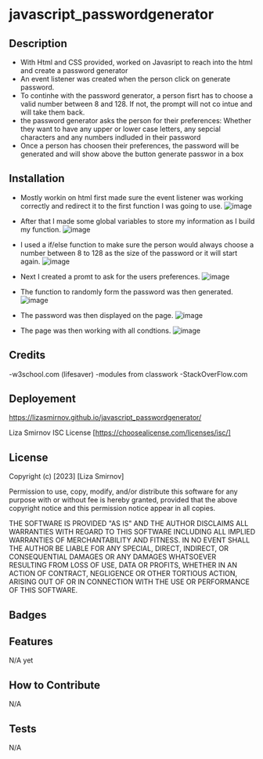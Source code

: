 # javascript_passwordgenerator

## Description

- With Html and CSS provided, worked on Javasript to reach into the html and create a password generator
- An event listener was created when the person click on generate password.
- To continhe with the password generator, a person fisrt has to choose a valid number between 8 and 128. If not, the prompt will not co intue and will take them back.
- the password generator asks the person for their preferences: Whether they want to have any upper or lower case letters, any sepcial characters and any numbers
  indluded in their password
- Once a person has choosen their preferences, the password will be generated and will show above the button generate passwor in a box

## Installation
- Mostly workin on html first made sure the event listener was working correctly and redirect it to the first function I was going to use.
![image](https://user-images.githubusercontent.com/122588135/221725862-b6ac2dd5-49aa-473e-8824-aa6bcc2ea253.png)

- After that I made some global variables to store my information as I build my function.
![image](https://user-images.githubusercontent.com/122588135/221725984-dca675cc-c406-4eb8-832c-94bffb082684.png)

- I used a if/else function to make sure the person would always choose a number between 8 to 128 as the size of the password or it will start again.
![image](https://user-images.githubusercontent.com/122588135/221726151-49de1e62-58a1-4e96-99bc-9e213efca438.png)

- Next I created a promt to ask for the users preferences.
![image](https://user-images.githubusercontent.com/122588135/221726213-5056ab06-e565-4e89-8cb5-a24a936ff6c7.png)

- The function to randomly form the password was then generated.
![image](https://user-images.githubusercontent.com/122588135/221726285-8ed56d77-d124-484e-9955-4caa088727a2.png)

- The password was then displayed on the page.
![image](https://user-images.githubusercontent.com/122588135/221726363-46a9960e-fe1a-47a0-863b-4987c7a0be8d.png)

- The page was then working with all condtions.
![image](https://user-images.githubusercontent.com/122588135/221726458-839586eb-4885-442b-943b-d0d84ea75849.png)



## Credits

-w3school.com (lifesaver)
-modules from classwork
-StackOverFlow.com

## Deployement
https://lizasmirnov.github.io/javascript_passwordgenerator/

Liza Smirnov
ISC License [https://choosealicense.com/licenses/isc/]

## License

Copyright (c) [2023] [Liza Smirnov]

Permission to use, copy, modify, and/or distribute this software for any
purpose with or without fee is hereby granted, provided that the above
copyright notice and this permission notice appear in all copies.

THE SOFTWARE IS PROVIDED "AS IS" AND THE AUTHOR DISCLAIMS ALL WARRANTIES WITH
REGARD TO THIS SOFTWARE INCLUDING ALL IMPLIED WARRANTIES OF MERCHANTABILITY
AND FITNESS. IN NO EVENT SHALL THE AUTHOR BE LIABLE FOR ANY SPECIAL, DIRECT,
INDIRECT, OR CONSEQUENTIAL DAMAGES OR ANY DAMAGES WHATSOEVER RESULTING FROM
LOSS OF USE, DATA OR PROFITS, WHETHER IN AN ACTION OF CONTRACT, NEGLIGENCE OR
OTHER TORTIOUS ACTION, ARISING OUT OF OR IN CONNECTION WITH THE USE OR
PERFORMANCE OF THIS SOFTWARE.

## Badges


## Features

N/A yet

## How to Contribute

N/A

## Tests

N/A
